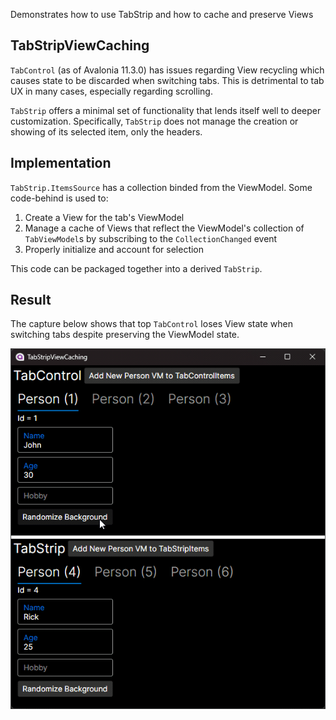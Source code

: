 Demonstrates how to use TabStrip and how to cache and preserve Views

## TabStripViewCaching

`TabControl` (as of Avalonia 11.3.0) has issues regarding View recycling which causes state to be discarded when switching tabs. This is detrimental to tab UX in many cases, especially regarding scrolling.

`TabStrip` offers a minimal set of functionality that lends itself well to deeper customization. Specifically, `TabStrip` does not manage the creation or showing of its selected item, only the headers.

## Implementation

`TabStrip.ItemsSource` has a collection binded from the ViewModel. Some code-behind is used to:

1. Create a View for the tab's ViewModel
2. Manage a cache of Views that reflect the ViewModel's collection of `TabViewModel`s by subscribing to the `CollectionChanged` event
3. Properly initialize and account for selection

This code can be packaged together into a derived `TabStrip`.

## Result

The capture below shows that top `TabControl` loses View state when switching tabs despite preserving the ViewModel state.

![TabStripViewCaching Screencapture](Assets/tabstripcaching.gif)
